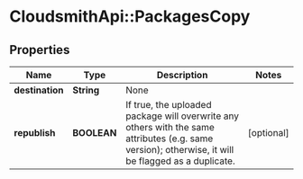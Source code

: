 # CloudsmithApi::PackagesCopy

## Properties
Name | Type | Description | Notes
------------ | ------------- | ------------- | -------------
**destination** | **String** | None | 
**republish** | **BOOLEAN** | If true, the uploaded package will overwrite any others with the same attributes (e.g. same version); otherwise, it will be flagged as a duplicate. | [optional] 


